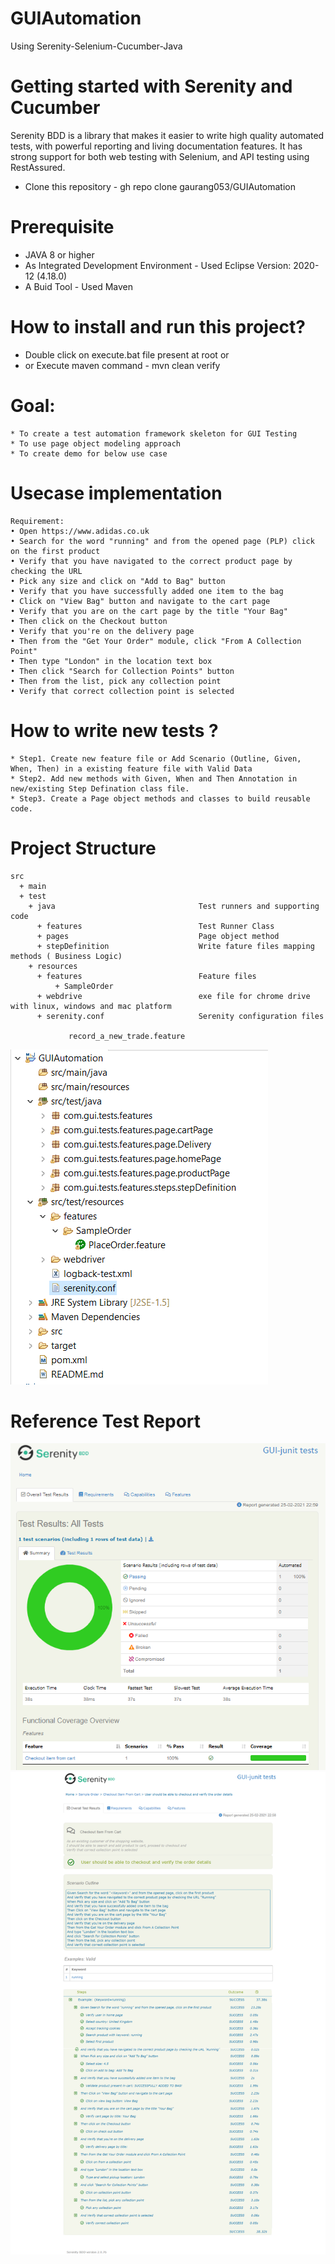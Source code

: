 # GUIAutomation
Using Serenity-Selenium-Cucumber-Java
 
# Getting started with Serenity and Cucumber
Serenity BDD is a library that makes it easier to write high quality automated tests, with powerful reporting and living documentation features. It has strong support for both web testing with Selenium, and API testing using RestAssured.
* Clone this repository - gh repo clone gaurang053/GUIAutomation

# Prerequisite
* JAVA 8 or higher
* As Integrated Development Environment - Used Eclipse Version: 2020-12 (4.18.0)
* A Buid Tool - Used Maven

# How to install and run this project?
* Double click on execute.bat file present at root  or 
* or Execute maven command - mvn clean verify

# Goal: 
```
* To create a test automation framework skeleton for GUI Testing
* To use page object modeling approach
* To create demo for below use case
```

# Usecase implementation
```
Requirement:
• Open https://www.adidas.co.uk
• Search for the word "running" and from the opened page (PLP) click on the first product
• Verify that you have navigated to the correct product page by checking the URL
• Pick any size and click on "Add to Bag" button
• Verify that you have successfully added one item to the bag
• Click on "View Bag" button and navigate to the cart page
• Verify that you are on the cart page by the title "Your Bag"
• Then click on the Checkout button
• Verify that you're on the delivery page
• Then from the "Get Your Order" module, click "From A Collection Point"
• Then type "London" in the location text box
• Then click "Search for Collection Points" button
• Then from the list, pick any collection point
• Verify that correct collection point is selected
```

# How to write new tests ? 
```
* Step1. Create new feature file or Add Scenario (Outline, Given, When, Then) in a existing feature file with Valid Data 
* Step2. Add new methods with Given, When and Then Annotation in new/existing Step Defination class file. 
* Step3. Create a Page object methods and classes to build reusable code.
```

# Project Structure
```
src
  + main
  + test
    + java                                Test runners and supporting code
      + features                          Test Runner Class 
      + pages                             Page object method 
      + stepDefinition                    Write fature files mapping methods ( Business Logic)
    + resources
      + features                          Feature files
          + SampleOrder
      + webdrive                          exe file for chrome drive with linux, windows and mac platform
      + serenity.conf                     Serenity configuration files
		  
             record_a_new_trade.feature 
```
![Project Structure](ProjectStructure.png)

# Reference Test Report
![Test Report](TestReport.png)
![Test Report](TestReport2.png)


